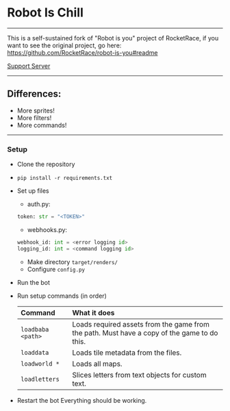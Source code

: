 # Robot Is Chill

---

This is a self-sustained fork of "Robot is you" project of RocketRace,
if you want to see the original project, go here:
https://github.com/RocketRace/robot-is-you#readme

[Support Server](https://discord.gg/ktk8XkAfGD)

---

## Differences:
* More sprites!
* More filters!
* More commands!

---

### Setup
- Clone the repository
- `pip install -r requirements.txt`
- Set up files
  - auth.py: 
  ```py
  token: str = "<TOKEN>"
  ```
  - webhooks.py:
  ```py
  webhook_id: int = <error logging id>
  logging_id: int = <command logging id>
  ```
  - Make directory `target/renders/`
  - Configure `config.py`
- Run the bot
- Run setup commands (in order)

  | Command | What it does |
  | :------ | :----------- |
  | `loadbaba <path>`| Loads required assets from the game from the path. Must have a copy of the game to do this. |
  | `loaddata`| Loads tile metadata from the files. |
  | `loadworld *`| Loads all maps. |
  | `loadletters`| Slices letters from text objects for custom text. |

- Restart the bot
Everything should be working.
